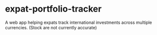 # expat-portfolio-tracker
A web app helping expats track international investments across multiple currencies. (Stock are not currently accurate)
